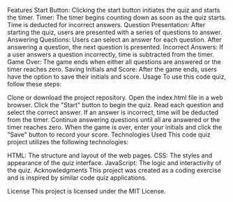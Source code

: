 Features
Start Button: Clicking the start button initiates the quiz and starts the timer.
Timer: The timer begins counting down as soon as the quiz starts. Time is deducted for incorrect answers.
Question Presentation: After starting the quiz, users are presented with a series of questions to answer.
Answering Questions: Users can select an answer for each question. After answering a question, the next question is presented.
Incorrect Answers: If a user answers a question incorrectly, time is subtracted from the timer.
Game Over: The game ends when either all questions are answered or the timer reaches zero.
Saving Initials and Score: After the game ends, users have the option to save their initials and score.
Usage
To use this code quiz, follow these steps:

Clone or download the project repository.
Open the index.html file in a web browser.
Click the "Start" button to begin the quiz.
Read each question and select the correct answer.
If an answer is incorrect, time will be deducted from the timer.
Continue answering questions until all are answered or the timer reaches zero.
When the game is over, enter your initials and click the "Save" button to record your score.
Technologies Used
This code quiz project utilizes the following technologies:

HTML: The structure and layout of the web pages.
CSS: The styles and appearance of the quiz interface.
JavaScript: The logic and interactivity of the quiz.
Acknowledgments
This project was created as a coding exercise and is inspired by similar code quiz applications.

License
This project is licensed under the MIT License.
